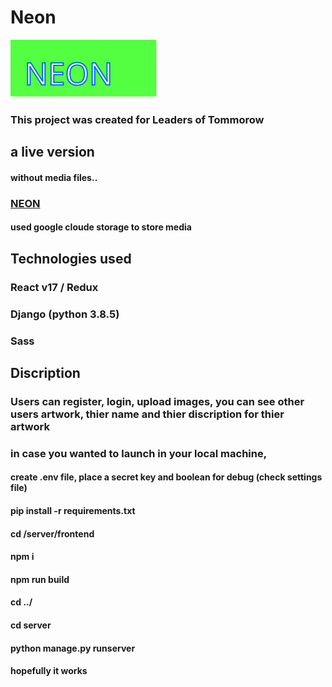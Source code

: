 # Neon


<img src="https://github.com/TareqRafed/Neon/blob/main/server/frontend/src/assets/images/logo.svg">



### This project was created for Leaders of Tommorow


## a live version

#### without media files.. 

### [NEON](https://neon-lot.herokuapp.com/)

#### used google cloude storage to store media

## Technologies used 

### React v17 / Redux
### Django (python 3.8.5)
### Sass



## Discription

### Users can register, login, upload images, you can see other users artwork, thier name and thier discription for thier artwork


### in case you wanted to launch in your local machine, 

#### create .env file, place a secret key and boolean for debug (check settings file)

#### pip install -r requirements.txt

#### cd /server/frontend

#### npm i

#### npm run build

#### cd ../

#### cd server

#### python manage.py runserver

#### hopefully it works
